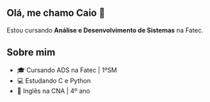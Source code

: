 ## Olá, me chamo Caio 👋

Estou cursando **Análise e Desenvolvimento de Sistemas** na Fatec.
 <br>
## Sobre mim

- 🎓 Cursando ADS na Fatec | 1ºSM
- 💻 Estudando C e Python
- 📕 Inglês na CNA | 4º ano
<br>
  



<!--
**Caio-Lopes16/Caio-Lopes16** is a ✨ _special_ ✨ repository because its `README.md` (this file) appears on your GitHub profile.

Here are some ideas to get you started:

- 🔭 I’m currently working on ...
- 🌱 I’m currently learning ...
- 👯 I’m looking to collaborate on ...
- 🤔 I’m looking for help with ...
- 💬 Ask me about ...
- 📫 How to reach me: ...
- 😄 Pronouns: ...
- ⚡ Fun fact: ...
-->
